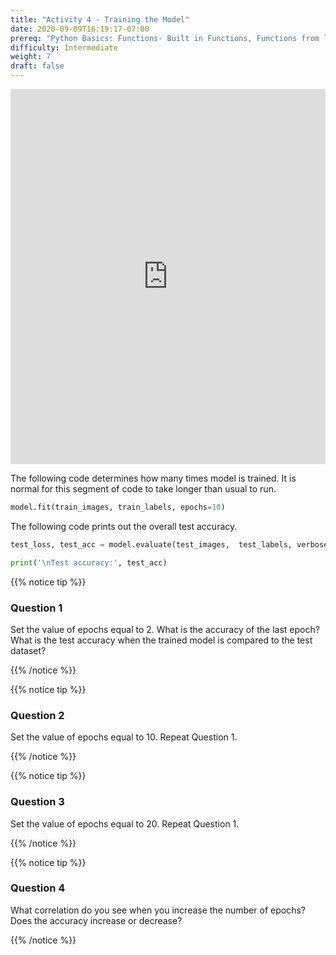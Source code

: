```yaml
---
title: "Activity 4 - Training the Model"
date: 2020-09-09T16:19:17-07:00
prereq: "Python Basics: Functions- Built in Functions, Functions from libraries; Data Types- Strings, Numbers, Reading from Console; Data Structures- Lists, Tuples, Sets"
difficulty: Intermediate
weight: 7
draft: false
---
```


<iframe width="100%" height="600px" src="https://www.youtube.com/embed/o0o9JTm2xIg" frameborder="0" allow="accelerometer; autoplay; encrypted-media; gyroscope; picture-in-picture" allowfullscreen></iframe>


The following code determines how many times model is trained. It is normal for this segment of code to take longer than usual to run.
```python
model.fit(train_images, train_labels, epochs=10) 
```

The following code prints out the overall test accuracy.
```python
test_loss, test_acc = model.evaluate(test_images,  test_labels, verbose=2)

print('\nTest accuracy:', test_acc)
```

{{% notice tip %}}
### Question 1

Set the value of epochs equal to 2. What is the accuracy of the last epoch? What is the test accuracy when the trained model is compared to the test dataset?

{{% /notice %}}

{{% notice tip %}}
### Question 2

Set the value of epochs equal to 10. Repeat Question 1.

{{% /notice %}}

{{% notice tip %}}
### Question 3

Set the value of epochs equal to 20. Repeat Question 1.

{{% /notice %}}

{{% notice tip %}}
### Question 4

What correlation do you see when you increase the number of epochs? Does the accuracy increase or decrease?

{{% /notice %}}
